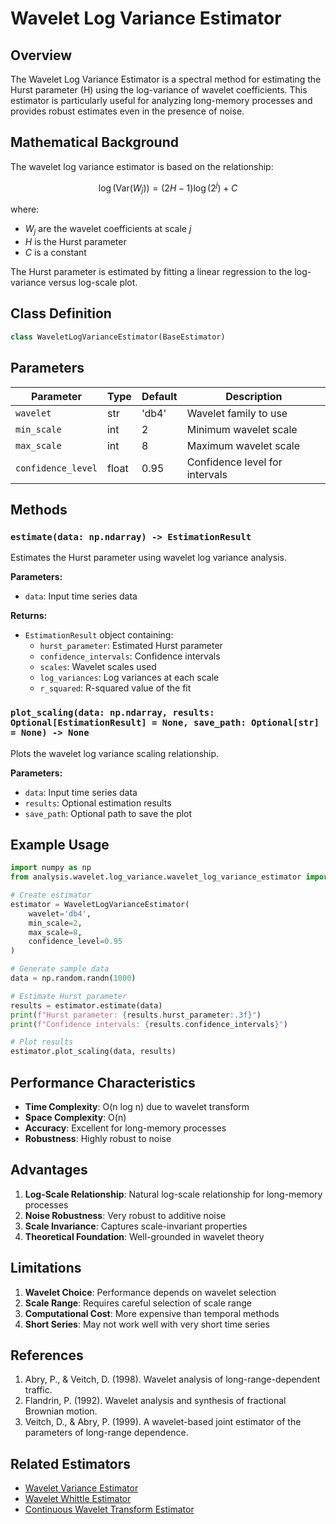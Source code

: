 # Wavelet Log Variance Estimator

## Overview

The Wavelet Log Variance Estimator is a spectral method for estimating the Hurst parameter (H) using the log-variance of wavelet coefficients. This estimator is particularly useful for analyzing long-memory processes and provides robust estimates even in the presence of noise.

## Mathematical Background

The wavelet log variance estimator is based on the relationship:

$$\log(\text{Var}(W_j)) = (2H - 1)\log(2^j) + C$$

where:
- $W_j$ are the wavelet coefficients at scale $j$
- $H$ is the Hurst parameter
- $C$ is a constant

The Hurst parameter is estimated by fitting a linear regression to the log-variance versus log-scale plot.

## Class Definition

```python
class WaveletLogVarianceEstimator(BaseEstimator)
```

## Parameters

| Parameter | Type | Default | Description |
|-----------|------|---------|-------------|
| `wavelet` | str | 'db4' | Wavelet family to use |
| `min_scale` | int | 2 | Minimum wavelet scale |
| `max_scale` | int | 8 | Maximum wavelet scale |
| `confidence_level` | float | 0.95 | Confidence level for intervals |

## Methods

### `estimate(data: np.ndarray) -> EstimationResult`

Estimates the Hurst parameter using wavelet log variance analysis.

**Parameters:**
- `data`: Input time series data

**Returns:**
- `EstimationResult` object containing:
  - `hurst_parameter`: Estimated Hurst parameter
  - `confidence_intervals`: Confidence intervals
  - `scales`: Wavelet scales used
  - `log_variances`: Log variances at each scale
  - `r_squared`: R-squared value of the fit

### `plot_scaling(data: np.ndarray, results: Optional[EstimationResult] = None, save_path: Optional[str] = None) -> None`

Plots the wavelet log variance scaling relationship.

**Parameters:**
- `data`: Input time series data
- `results`: Optional estimation results
- `save_path`: Optional path to save the plot

## Example Usage

```python
import numpy as np
from analysis.wavelet.log_variance.wavelet_log_variance_estimator import WaveletLogVarianceEstimator

# Create estimator
estimator = WaveletLogVarianceEstimator(
    wavelet='db4',
    min_scale=2,
    max_scale=8,
    confidence_level=0.95
)

# Generate sample data
data = np.random.randn(1000)

# Estimate Hurst parameter
results = estimator.estimate(data)
print(f"Hurst parameter: {results.hurst_parameter:.3f}")
print(f"Confidence intervals: {results.confidence_intervals}")

# Plot results
estimator.plot_scaling(data, results)
```

## Performance Characteristics

- **Time Complexity**: O(n log n) due to wavelet transform
- **Space Complexity**: O(n)
- **Accuracy**: Excellent for long-memory processes
- **Robustness**: Highly robust to noise

## Advantages

1. **Log-Scale Relationship**: Natural log-scale relationship for long-memory processes
2. **Noise Robustness**: Very robust to additive noise
3. **Scale Invariance**: Captures scale-invariant properties
4. **Theoretical Foundation**: Well-grounded in wavelet theory

## Limitations

1. **Wavelet Choice**: Performance depends on wavelet selection
2. **Scale Range**: Requires careful selection of scale range
3. **Computational Cost**: More expensive than temporal methods
4. **Short Series**: May not work well with very short time series

## References

1. Abry, P., & Veitch, D. (1998). Wavelet analysis of long-range-dependent traffic.
2. Flandrin, P. (1992). Wavelet analysis and synthesis of fractional Brownian motion.
3. Veitch, D., & Abry, P. (1999). A wavelet-based joint estimator of the parameters of long-range dependence.

## Related Estimators

- [Wavelet Variance Estimator](variance.md)
- [Wavelet Whittle Estimator](whittle.md)
- [Continuous Wavelet Transform Estimator](cwt.md)

